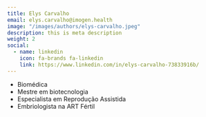 ```yaml
---
title: Elys Carvalho
email: elys.carvalho@imogen.health
image: "/images/authors/elys-carvalho.jpeg"
description: this is meta description
weight: 2
social:
  - name: linkedin
    icon: fa-brands fa-linkedin
    link: https://www.linkedin.com/in/elys-carvalho-73833916b/
---
```


* Biomédica
* Mestre em biotecnologia
* Especialista em Reprodução Assistida
* Embriologista na ART Fértil

